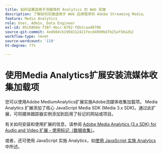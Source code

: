 ```yaml
---
title: 如何设置适用于流媒体的 Analytics 的 Web 实施
description: 了解如何实施适用于 Web 应用程序的 Adobe Streaming Media。
feature: Media Analytics
role: User, Admin, Data Engineer
exl-id: 05c68b0a-f387-4bcc-8792-f6b1caa40706
source-git-commit: 4ed604cb1969212421fecd40996d7b25af50a2b2
workflow-type: tm+mt
source-wordcount: '119'
ht-degree: 77%

---
```


# 使用Media Analytics扩展安装流媒体收集加载项

您可以使用Adobe MediumAnalytics扩展实施Adobe流媒体收集加载项。 Media Analytics 扩展添加了核心 JavaScript Media SDK (Media 3.x SDK)。通过此扩展，可将媒体跟踪器实例添加到启用了标记的网站或项目。

有关如何安装和使用扩展的信息，请参阅 [Adobe Media Analytics (3.x SDK) for Audio and Video 扩展 - 使用标记（数据收集）](https://experienceleague.adobe.com/docs/experience-platform/tags/extensions/adobe/media-analytics-3x/overview.html?lang=zh-Hans)。

或者，还可使用 JavaScript 实施 Analytics，如[使用 JavaScript 实施 Analytics](/help/implementation/media-sdk/setup/web-implementation.md) 中所述。
